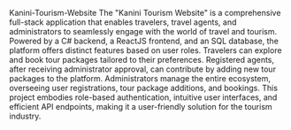 Kanini-Tourism-Website
The "Kanini Tourism Website" is a comprehensive full-stack application that enables travelers, travel agents, and administrators to seamlessly engage with the world of travel and tourism. Powered by a C# backend, a ReactJS frontend, and an SQL database, the platform offers distinct features based on user roles. Travelers can explore and book tour packages tailored to their preferences. Registered agents, after receiving administrator approval, can contribute by adding new tour packages to the platform. Administrators manage the entire ecosystem, overseeing user registrations, tour package additions, and bookings. This project embodies role-based authentication, intuitive user interfaces, and efficient API endpoints, making it a user-friendly solution for the tourism industry.
